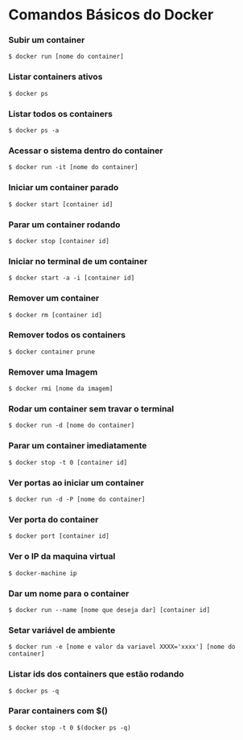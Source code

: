 # Comandos Básicos do Docker

### Subir um container
```
$ docker run [nome do container]
```

### Listar containers ativos
```
$ docker ps
```

### Listar todos os containers
```
$ docker ps -a
```

### Acessar o sistema dentro do container
```
$ docker run -it [nome do container]
```

### Iniciar um container parado
```
$ docker start [container id]
```

### Parar um container rodando
```
$ docker stop [container id]
```

### Iniciar no terminal de um container
```
$ docker start -a -i [container id]
```

### Remover um container
```
$ docker rm [container id]
```

### Remover todos os containers
```
$ docker container prune
```

### Remover uma Imagem
```
$ docker rmi [nome da imagem]
```

### Rodar um container sem travar o terminal
```
$ docker run -d [nome do container]
```

### Parar um container imediatamente
```
$ docker stop -t 0 [container id]
```

### Ver portas ao iniciar um container
```
$ docker run -d -P [nome do container]
```

### Ver porta do container
```
$ docker port [container id]
```

### Ver o IP da maquina virtual
```
$ docker-machine ip
```

### Dar um nome para o container
```
$ docker run --name [nome que deseja dar] [container id]
```

### Setar variável de ambiente
```
$ docker run -e [nome e valor da variavel XXXX='xxxx'] [nome do container]
```

### Listar ids dos containers que estão rodando
```
$ docker ps -q
```

### Parar containers com $()
```
$ docker stop -t 0 $(docker ps -q)
```
